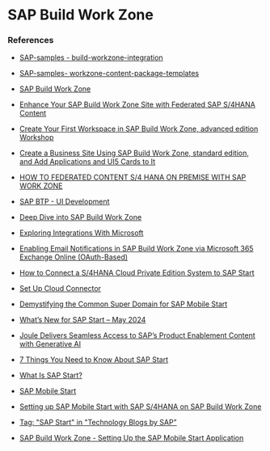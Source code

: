 # SAP Build Work Zone








### References

* [SAP-samples -
build-workzone-integration](https://github.com/SAP-samples/build-workzone-integration)

* [SAP-samples- 
workzone-content-package-templates](https://github.com/SAP-samples/workzone-content-package-templates)

* [SAP Build Work Zone](https://help.sap.com/docs/build-work-zone-standard-edition/sap-build-work-zone-standard-edition/try-out-our-end-to-end-tutorial)
* [Enhance Your SAP Build Work Zone Site with Federated SAP S/4HANA Content](https://developers.sap.com/mission.launchpad-s4hana.html)
* [Create Your First Workspace in SAP Build Work Zone, advanced edition Workshop](https://developers.sap.com/mission.workzone-workshop.html)
* [Create a Business Site Using SAP Build Work Zone, standard edition, and Add Applications and UI5 Cards to It](https://developers.sap.com/mission.launchpad-cf.html)
* [HOW TO FEDERATED CONTENT S/4 HANA ON PREMISE WITH SAP WORK ZONE](https://sapzero2hero.com/2023/05/02/sap-workzone-how-to-federated-content-s-4-hana-on-premise-with-sap-workzone/)
* [SAP BTP - UI Development](https://help.sap.com/docs/btp/sap-business-technology-platform/abap-env-ui-development)
* [Deep Dive into SAP Build Work Zone](https://community.sap.com/t5/technology-blogs-by-sap/deep-dive-into-sap-build-work-zone/ba-p/13562351)
* [Exploring Integrations With Microsoft](https://learning.sap.com/learning-journeys/implement-and-administer-sap-build-work-zone/exploring-integrations-with-microsoft)
* [Enabling Email Notifications in SAP Build Work Zone via Microsoft 365 Exchange Online (OAuth-Based)](https://community.sap.com/t5/technology-blogs-by-sap/enabling-email-notifications-in-sap-build-work-zone-via-microsoft-365/ba-p/13876939)
* [How to Connect a S/4HANA Cloud Private Edition System to SAP Start](https://community.sap.com/t5/technology-blogs-by-sap/how-to-connect-a-s-4hana-cloud-private-edition-system-to-sap-start/ba-p/13638005)
* [Set Up Cloud Connector](https://help.sap.com/docs/build-work-zone-standard-edition/sap-build-work-zone-standard-edition/set-up-cloud-connector)
* [Demystifying the Common Super Domain for SAP Mobile Start](https://community.sap.com/t5/technology-blogs-by-sap/demystifying-the-common-super-domain-for-sap-mobile-start/ba-p/13656301)
* [What’s New for SAP Start – May 2024](https://community.sap.com/t5/technology-blogs-by-sap/what-s-new-for-sap-start-may-2024/ba-p/13689781)
* [Joule Delivers Seamless Access to SAP’s Product Enablement Content with Generative AI](https://community.sap.com/t5/technology-blogs-by-sap/joule-delivers-seamless-access-to-sap-s-product-enablement-content-with/ba-p/13580291)
* [7 Things You Need to Know About SAP Start](https://community.sap.com/t5/technology-blogs-by-sap/7-things-you-need-to-know-about-sap-start/ba-p/13573931)
* [What Is SAP Start?](https://help.sap.com/docs/start/sap-start/what-is-sap-start)
* [SAP Mobile Start](https://pages.community.sap.com/topics/mobile-experience/start)
* [Setting up SAP Mobile Start with SAP S/4HANA on SAP Build Work Zone](https://learning.sap.com/learning-journeys/Setting-Up-SAP-Build-Work-Zone-standard-edition-and-SAP-Mobile-Start-with-SAP-S-4HANA)
* [Tag: "SAP Start" in "Technology Blogs by SAP"](https://community.sap.com/t5/tag/SAP%20Start/tg-p/board-id/technology-blog-sap)
* [SAP Build Work Zone - Setting Up the SAP Mobile Start Application](https://help.sap.com/docs/build-work-zone-standard-edition/sap-build-work-zone-standard-edition/setting-up-sap-mobile-start-application)